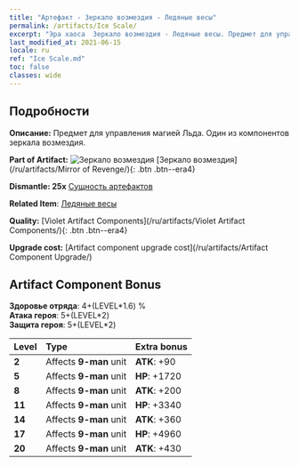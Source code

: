 ```yaml
---
title: "Артефакт - Зеркало возмездия - Ледяные весы"
permalink: /artifacts/Ice Scale/
excerpt: "Эра хаоса  Зеркало возмездия - Ледяные весы. Предмет для управления магией Льда. Один из компонентов зеркала возмездия."
last_modified_at: 2021-06-15
locale: ru
ref: "Ice Scale.md"
toc: false
classes: wide
---
```




## Подробности

 **Описание:** Предмет для управления магией Льда. Один из компонентов зеркала возмездия.

 **Part of Artifact:** ![Зеркало возмездия](/images/t/icon_artifact_35.png) [Зеркало возмездия](/ru/artifacts/Mirror of Revenge/){: .btn .btn--era4}

 **Dismantle: 25x** [Сущность артефактов](/ItemsRU/con_905/)

 **Related Item**: [Ледяные весы](/ItemsRU/art_141/)

 **Quality:** [Violet Artifact Components](/ru/artifacts/Violet Artifact Components/){: .btn .btn--era4}

 **Upgrade cost:** [Artifact component upgrade cost](/ru/artifacts/Artifact Component Upgrade/)

## Artifact Component Bonus

  **Здоровье отряда**: 4+(LEVEL\*1.6) %<br/>**Атака героя**: 5+(LEVEL\*2)<br/>**Защита героя**: 5+(LEVEL\*2)

  |  Level  | Type |    Extra bonus  | 
  |:--------|:-----|:----------------| 
  | **2** | Affects **9-man** unit | **ATK**: +90 | 
  | **5** | Affects **9-man** unit | **HP**: +1720 | 
  | **8** | Affects **9-man** unit | **ATK**: +200 | 
  | **11** | Affects **9-man** unit | **HP**: +3340 | 
  | **14** | Affects **9-man** unit | **ATK**: +360 | 
  | **17** | Affects **9-man** unit | **HP**: +4960 | 
  | **20** | Affects **9-man** unit | **ATK**: +430 | 
